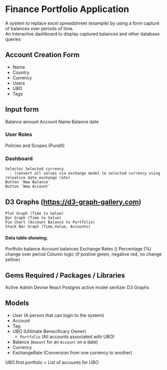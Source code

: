 # Finance Portfolio Application 

A system to replace excel spreadshreet (example) by using a form capture of balances over periods of time. <br>
An interactive dashboard to display captured balances and other database queries 

## Account Creation Form 
- Name
- Country 
- Currency
- Users
- UBO
- Tags 

## Input form 
  Balance amount 
  Account Name
  Balance date 

### User Roles 
  Policies and Scopes (Pundit)

### Dashboard 
    Selector Selected currency 
      - (convert all values via exchange model to selected currency using releative date exchange rate)
    Button `New Balance`
    Button `New Account` 
## D3 Graphs (https://d3-graph-gallery.com)
    Plot Graph (Time to Value)
    Bar Graph (Time to Value)
    Pie Chart (Account Balance to Portfolio)
    Stack Bar Graph (Time,Value, Accounts)
#### Data table showing;
  Portfolio balance 
  Account balances 
  Exchange Rates () 
  Percentage (%) change over period
    Column logic (if postive green, negative red, no change yellow)

## Gems Required / Packages / Libraries
Active Admin 
Devise 
React 
Postgres
active model serilizer 
D3 Graphs

## Models 
- User (A person that can login to the system)
- Account 
- Tag
- UBO (Ultimate Benecificary Owner)
    - `Portfolio` (All accounts associated with UBO)
- Balance (`Amount` for an `Account` on a date)
- Currency
- ExchangeRate (Conversion from one currency to another)  

UBO.first.portfolio = List of accounts for UBO 